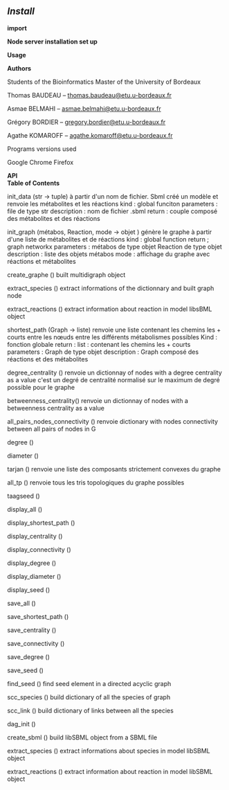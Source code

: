 *<h2>Install </h2>*

**import**

**Node server installation  set up** 


**Usage** 


**Authors**  

Students of the Bioinformatics Master of the University of Bordeaux 

Thomas BAUDEAU – thomas.baudeau@etu.u-bordeaux.fr   

Asmae BELMAHI  –  asmae.belmahi@etu.u-bordeaux.fr 

Grégory BORDIER – gregory.bordier@etu.u-bordeaux.fr 

Agathe KOMAROFF – agathe.komaroff@etu.u-bordeaux.fr 


Programs versions used 

Google Chrome 
Firefox 

**API**   
__Table of Contents__

init_data (str → tuple) 
	à partir d'un nom de fichier. Sbml créé un modèle et renvoie les métabolites et les réactions 
kind : global funciton 
parameters : file de type str 
description : nom de fichier .sbml
return : couple composé des métabolites et des réactions 

init_graph (métabos, Reaction, mode → objet ) 
	génère le graphe à partir d'une liste de métabolites et de réactions 
kind : global function 
return ; graph networkx 
parameters : métabos de type objet
Reaction de type objet
description : liste des objets métabos
mode : affichage du graphe avec réactions et métabolites 

create_graphe () 
	built multidigraph object

extract_species () 
	extract informations of the dictionnary and built graph node 

extract_reactions () 
	extract information about reaction in model libsBML object 


shortest_path (Graph → liste) 
	renvoie une liste contenant les chemins les + courts entre les nœuds entre les différents métabolismes possibles 
Kind : fonction globale 
return : list : contenant les chemins les + courts 
parameters : Graph de type objet 
description : Graph composé des réactions et des métabolites 

degree_centrality () 
	renvoie un dictionnay of nodes with a degree centrality as a value 
c'est un degré de centralité normalisé sur le maximum de degré possible pour le graphe

betweenness_centrality() 
	renvoie un dictionnay of nodes with a betweenness centrality as a value 

all_pairs_nodes_connectivity () 
	renvoie dictionary with nodes connectivity between all pairs of nodes in G

degree () 

diameter () 

tarjan () 
 	renvoie une liste des composants strictement convexes du graphe 

all_tp () 
	renvoie tous les tris topologiques du graphe possibles 

taagseed () 



display_all () 

display_shortest_path () 

display_centrality () 

display_connectivity () 

display_degree () 

display_diameter () 

display_seed () 

save_all () 

save_shortest_path () 

save_centrality () 

save_connectivity () 

save_degree () 

save_seed () 

find_seed ()
	find seed element in a directed acyclic graph

scc_species ()
	build dictionary of all the species of graph

scc_link ()
	build dictionary of links between all the species 

dag_init () 

create_sbml ()
	build libSBML object from a SBML file

extract_species ()
	extract informations about species in model libSBML object

extract_reactions () 
	extract information about reaction in model libSBML object 


